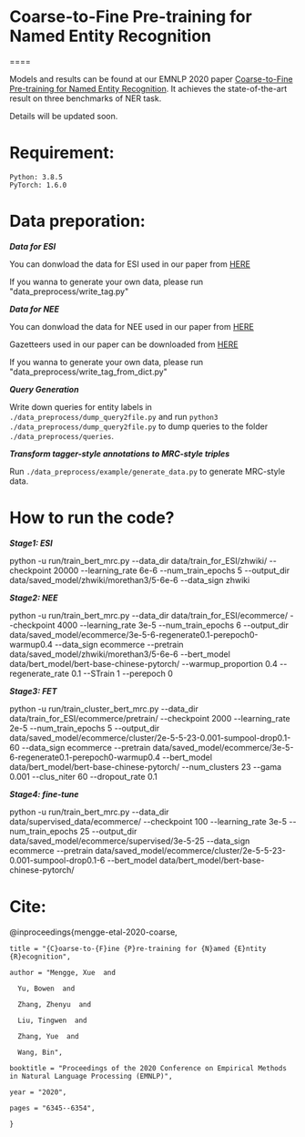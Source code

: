# Coarse-to-Fine Pre-training for Named Entity Recognition
====

Models and results can be found at our EMNLP 2020 paper [Coarse-to-Fine Pre-training for Named Entity Recognition](https://www.aclweb.org/anthology/2020.emnlp-main.514.pdf). It achieves the state-of-the-art result on three benchmarks of NER task.

Details will be updated soon.

Requirement:
======
	Python: 3.8.5
	PyTorch: 1.6.0

Data preporation:
======

***Data for ESI***

You can donwload the data for ESI used in our paper from [HERE](https://drive.google.com/drive/folders/1qE-4P0SH8qHamPHwmlX2z_0cZQnc1bXd?usp=sharing)

If you wanna to generate your own data, please run "data_preprocess/write_tag.py"

***Data for NEE***

You can donwload the data for NEE used in our paper from [HERE](https://drive.google.com/drive/folders/1-2dPlo1iLhKWHzdicS01RxEaipSQwgia?usp=sharing)

Gazetteers used in our paper can be downloaded from [HERE](https://drive.google.com/drive/folders/1COlXFWFIWrN8nHeE7HUHdso5m5IK3T33?usp=sharing)

If you wanna to generate your own data, please run "data_preprocess/write_tag_from_dict.py"

***Query Generation***

Write down queries for entity labels in `./data_preprocess/dump_query2file.py` and run `python3 ./data_preprocess/dump_query2file.py` to dump queries to the folder `./data_preprocess/queries`. 

***Transform tagger-style annotations to MRC-style triples*** 

Run `./data_preprocess/example/generate_data.py` to generate MRC-style data. 

How to run the code?
====

***Stage1: ESI***

python -u run/train_bert_mrc.py --data_dir data/train_for_ESI/zhwiki/ --checkpoint 20000 --learning_rate 6e-6 --num_train_epochs 5 --output_dir data/saved_model/zhwiki/morethan3/5-6e-6 --data_sign zhwiki

***Stage2: NEE***

python -u run/train_bert_mrc.py --data_dir data/train_for_ESI/ecommerce/ --checkpoint 4000 --learning_rate 3e-5 --num_train_epochs 6 --output_dir data/saved_model/ecommerce/3e-5-6-regenerate0.1-perepoch0-warmup0.4 --data_sign ecommerce --pretrain data/saved_model/zhwiki/morethan3/5-6e-6 --bert_model data/bert_model/bert-base-chinese-pytorch/ --warmup_proportion 0.4 --regenerate_rate 0.1 --STrain 1 --perepoch 0

***Stage3: FET***

python -u run/train_cluster_bert_mrc.py --data_dir data/train_for_ESI/ecommerce/pretrain/ --checkpoint 2000 --learning_rate 2e-5 --num_train_epochs 5 --output_dir data/saved_model/ecommerce/cluster/2e-5-5-23-0.001-sumpool-drop0.1-60 --data_sign ecommerce --pretrain data/saved_model/ecommerce/3e-5-6-regenerate0.1-perepoch0-warmup0.4 --bert_model data/bert_model/bert-base-chinese-pytorch/ --num_clusters 23 --gama 0.001 --clus_niter 60 --dropout_rate 0.1 

***Stage4: fine-tune***

python -u run/train_bert_mrc.py --data_dir data/supervised_data/ecommerce/ --checkpoint 100 --learning_rate 3e-5 --num_train_epochs 25 --output_dir data/saved_model/ecommerce/supervised/3e-5-25 --data_sign ecommerce --pretrain data/saved_model/ecommerce/cluster/2e-5-5-23-0.001-sumpool-drop0.1-6 --bert_model data/bert_model/bert-base-chinese-pytorch/

Cite: 
========

@inproceedings{mengge-etal-2020-coarse,

    title = "{C}oarse-to-{F}ine {P}re-training for {N}amed {E}ntity {R}ecognition",
    
    author = "Mengge, Xue  and
    
      Yu, Bowen  and
      
      Zhang, Zhenyu  and
      
      Liu, Tingwen  and
      
      Zhang, Yue  and
      
      Wang, Bin",
      
    booktitle = "Proceedings of the 2020 Conference on Empirical Methods in Natural Language Processing (EMNLP)",
    
    year = "2020",
    
    pages = "6345--6354",
    
    }
